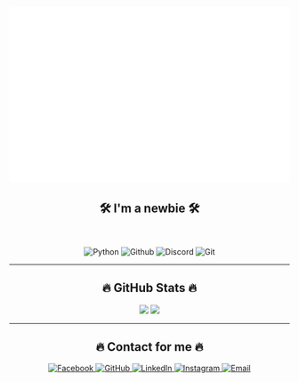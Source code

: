 <!-- Avatar / Banner -->
<p align="center">
  <img src="svg/HuuThinh.svg" width="1200" alt="huuthinh-official" />
</p>

<h2 align="center">🛠 I'm a newbie 🛠</h2>
<br>

<!-- Badges -->
<p align="center">
  <img src="https://img.shields.io/badge/Python-282C34?logo=Python&logoColor=4FACFE" alt="Python" height="40"/>
  <img src="https://img.shields.io/badge/Github-282C34?logo=Github&logoColor=764BA2" alt="Github" height="40"/>
  <img src="https://img.shields.io/badge/Discord-282C34?logo=Discord&logoColor=5865F2" alt="Discord" height="40"/>
  <img src="https://img.shields.io/badge/Rit-282C34?logo=Git&logoColor=F05032" alt="Git" height="40"/>
</p>

---

<h2 align="center">🔥 GitHub Stats 🔥</h2>

<div align="center">
  <!-- Most used languages -->
  <img height="180em" src="https://github-readme-stats.vercel.app/api/top-langs/?username=HuuThinhGIS-01&layout=compact&langs_count=8&theme=gruvbox&hide_border=true"/>
  
  <!-- GitHub stats -->
  <img height="180em" src="https://github-readme-stats.vercel.app/api?username=HuuThinhGIS-01&show_icons=true&theme=gruvbox&hide_border=true&include_all_commits=true&count_private=true"/>
</div>

---

<h2 align="center">🔥 Contact for me 🔥</h2>

<p align="center">
  <a href="https://www.facebook.com/huu.thinh.67749" target="_blank">
    <img src="https://img.icons8.com/?size=100&id=z657ovoGgS2o&format=png&color=000000" width="50" alt="Facebook"/>
  </a>
  <a href="https://github.com/HuuThinhGIS-01" target="_blank">
    <img src="https://img.icons8.com/?size=100&id=efFfwotdkiU5&format=png&color=000000" width="50" alt="GitHub"/>
  </a>
  <a href="https://www.linkedin.com/in/th%E1%BB%8Bnh-h%E1%BB%AFu-0b5b03385/" target="_blank">
    <img src="https://img.icons8.com/?size=100&id=44019&format=png&color=000000" width="50" alt="LinkedIn"/>
  </a>
  <a href="https://www.instagram.com/_h_thinh_/" target="_blank">
    <img src="https://img.icons8.com/?size=100&id=BrU2BBoRXiWq&format=png&color=000000" width="50" alt="Instagram"/>
  </a>
  <a href="mailto:Thinhnehihi2006@gmail.com" target="_blank">
    <img src="https://img.icons8.com/?size=100&id=Iq5AZypojpBD&format=png&color=000000" width="50" alt="Email"/>
  </a>
</p>
